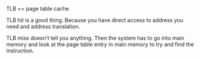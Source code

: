 
TLB == page table cache


TLB hit is a good thing.  Because you have direct access to address you need and address translation.

TLB miss doesn't tell you anything.  Then the system has to go into main memory and look at the page table entry in main memory to try and find the instruction.


